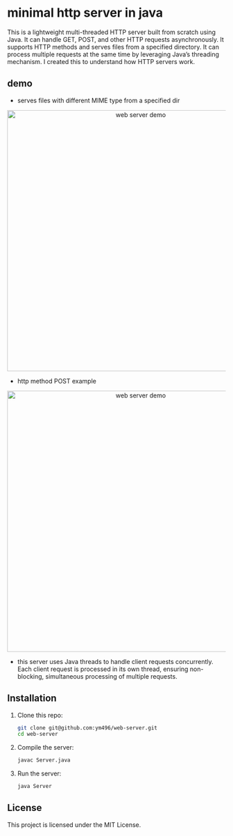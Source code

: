# minimal http server in java
This is a lightweight multi-threaded HTTP server built from scratch using Java. It can handle GET, POST, and other HTTP requests asynchronously. It supports HTTP methods and serves files from a specified directory. It can process multiple requests at the same time by leveraging Java’s threading mechanism. I created this to understand how HTTP servers work.

## demo
* serves files with different MIME type from a specified dir
<div align="center">
<img src="https://i.imgur.com/GfdiNUL.png" alt="web server demo" width="600" /> </centre>
</div>

* http method POST example
<div align="center">
<img src="https://i.imgur.com/UBxRx3v.png" alt="web server demo" width="600" /> </centre>
</div>

*  this server uses Java threads to handle client requests concurrently. Each client request is processed in its own thread, ensuring non-blocking, simultaneous processing of multiple requests.
## Installation

1. Clone this repo:
   ```bash
   git clone git@github.com:ym496/web-server.git
   cd web-server
   ```
2. Compile the server:
   ```bash
   javac Server.java
   ```
3. Run the server:
   ```bash
   java Server
   ```
## License

This project is licensed under the MIT License.
